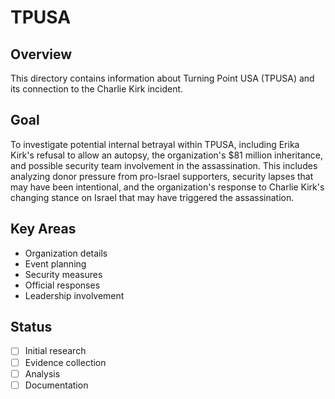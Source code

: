 # TPUSA

## Overview
This directory contains information about Turning Point USA (TPUSA) and its connection to the Charlie Kirk incident.

## Goal
To investigate potential internal betrayal within TPUSA, including Erika Kirk's refusal to allow an autopsy, the organization's $81 million inheritance, and possible security team involvement in the assassination. This includes analyzing donor pressure from pro-Israel supporters, security lapses that may have been intentional, and the organization's response to Charlie Kirk's changing stance on Israel that may have triggered the assassination.

## Key Areas
- Organization details
- Event planning
- Security measures
- Official responses
- Leadership involvement

## Status
- [ ] Initial research
- [ ] Evidence collection
- [ ] Analysis
- [ ] Documentation
